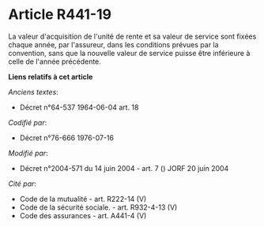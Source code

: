 # Article R441-19

La valeur d'acquisition de l'unité de rente et sa valeur de service sont fixées chaque année, par l'assureur, dans les
conditions prévues par la convention, sans que la nouvelle valeur de service puisse être inférieure à celle de l'année
précédente.

**Liens relatifs à cet article**

_Anciens textes_:

  - Décret n°64-537 1964-06-04 art. 18

_Codifié par_:

  - Décret n°76-666 1976-07-16

_Modifié par_:

  - Décret n°2004-571 du 14 juin 2004 - art. 7 () JORF 20 juin 2004

_Cité par_:

  - Code de la mutualité - art. R222-14 (V)
  - Code de la sécurité sociale. - art. R932-4-13 (V)
  - Code des assurances - art. A441-4 (V)

